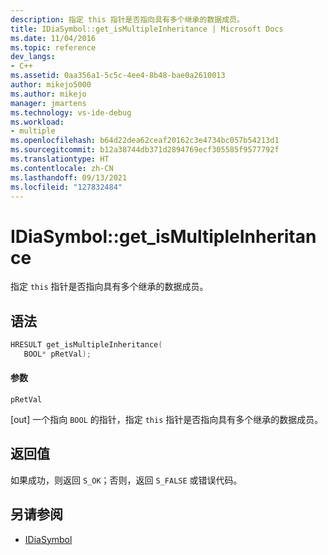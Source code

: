 ```yaml
---
description: 指定 this 指针是否指向具有多个继承的数据成员。
title: IDiaSymbol::get_isMultipleInheritance | Microsoft Docs
ms.date: 11/04/2016
ms.topic: reference
dev_langs:
- C++
ms.assetid: 0aa356a1-5c5c-4ee4-8b48-bae0a2610013
author: mikejo5000
ms.author: mikejo
manager: jmartens
ms.technology: vs-ide-debug
ms.workload:
- multiple
ms.openlocfilehash: b64d22dea62ceaf20162c3e4734bc057b54213d1
ms.sourcegitcommit: b12a38744db371d2894769ecf305585f9577792f
ms.translationtype: HT
ms.contentlocale: zh-CN
ms.lasthandoff: 09/13/2021
ms.locfileid: "127832484"
---
```

# <a name="idiasymbolget_ismultipleinheritance"></a>IDiaSymbol::get_isMultipleInheritance
指定 `this` 指针是否指向具有多个继承的数据成员。

## <a name="syntax"></a>语法

```C++
HRESULT get_isMultipleInheritance(
   BOOL* pRetVal);
```

#### <a name="parameters"></a>参数
 `pRetVal`

[out] 一个指向 `BOOL` 的指针，指定 `this` 指针是否指向具有多个继承的数据成员。

## <a name="return-value"></a>返回值
 如果成功，则返回 `S_OK`；否则，返回 `S_FALSE` 或错误代码。

## <a name="see-also"></a>另请参阅
- [IDiaSymbol](../../debugger/debug-interface-access/idiasymbol.md)
